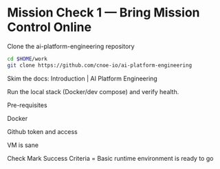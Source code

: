 # Mission Check 1 — Bring Mission Control Online

Clone the ai-platform-engineering repository 

```bash
cd $HOME/work
git clone https://github.com/cnoe-io/ai-platform-engineering
```

Skim the docs: Introduction | AI Platform Engineering 

Run the local stack (Docker/dev compose) and verify health.

Pre-requisites

Docker 

Github token and access

VM is sane

Check Mark Success Criteria = Basic runtime environment is ready to go


